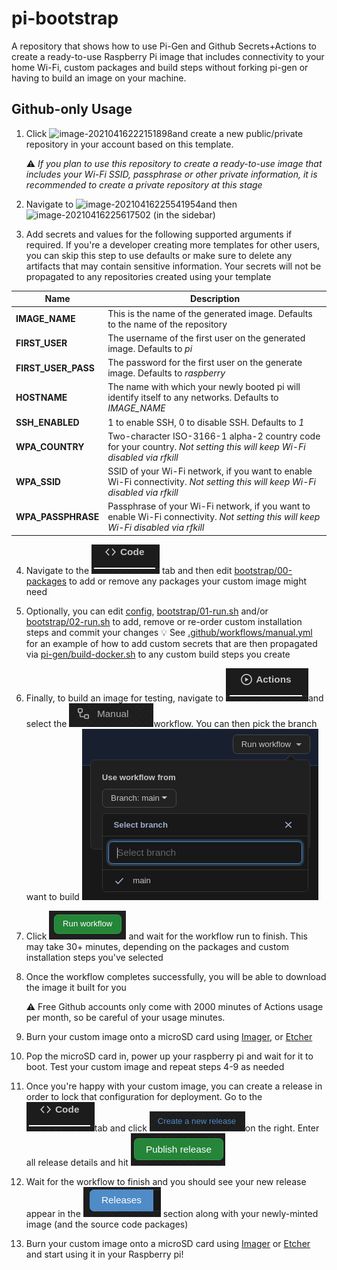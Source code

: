 # pi-bootstrap
A repository that shows how to use Pi-Gen and Github Secrets+Actions to create a ready-to-use Raspberry Pi image that includes connectivity to your home Wi-Fi, custom packages and build steps without forking pi-gen or having to build an image on your machine.

## Github-only Usage

1. Click ![image-20210416222151898](/home/ani/Projects/pi-bootstrap/media/image-20210416222151898.png)and create a new public/private repository in your account based on this template.

   :warning: *If you plan to use this repository to create a ready-to-use image that includes your Wi-Fi SSID, passphrase or other private information, it is recommended to create a private repository at this stage*

2. Navigate to ![image-20210416225541954](/home/ani/Projects/pi-bootstrap/media/image-20210416225541954.png)and then ![image-20210416225617502](/home/ani/Projects/pi-bootstrap/media/image-20210416225617502.png) (in the sidebar)

3. Add secrets and values for the following supported arguments if required. If you're a developer creating more templates for other users, you can skip this step to use defaults or make sure to delete any artifacts that may contain sensitive information. Your secrets will not be propagated to any repositories created using your template

| Name                | Description                                                  |
| ------------------- | ------------------------------------------------------------ |
| **IMAGE_NAME**      | This is the name of the generated image. Defaults to the name of the repository |
| **FIRST_USER**      | The username of the first user on the generated image. Defaults to *pi* |
| **FIRST_USER_PASS** | The password for the first user on the generate image. Defaults to *raspberry* |
| **HOSTNAME**        | The name with which your newly booted pi will identify itself to any networks. Defaults to *IMAGE_NAME* |
| **SSH_ENABLED**     | 1 to enable SSH, 0 to disable SSH. Defaults to *1*           |
| **WPA_COUNTRY**     | Two-character ISO-3166-1 alpha-2 country code for your country. *Not setting this will keep Wi-Fi disabled via rfkill* |
| **WPA_SSID**        | SSID of your Wi-Fi network, if you want to enable Wi-Fi connectivity. *Not setting this will keep Wi-Fi disabled via rfkill* |
| **WPA_PASSPHRASE**  | Passphrase of your Wi-Fi network, if you want to enable Wi-Fi connectivity. *Not setting this will keep Wi-Fi disabled via rfkill* |

4. Navigate to the ![image-20210416231117301](media/image-20210416231117301.png) tab and then edit [bootstrap/00-packages](bootstrap/00-packages) to add or remove any packages your custom image might need

5. Optionally, you can edit [config](config), [bootstrap/01-run.sh](bootstrap/01-run.sh) and/or [bootstrap/02-run.sh](bootstrap/02-run.sh) to add, remove or re-order custom installation steps and commit your changes
   :bulb: See [.github/workflows/manual.yml](.github/workflows/manual.yml) for an example of how to add custom secrets that are then propagated via [pi-gen/build-docker.sh](pi-gen/build-docker.sh) to any custom build steps you create

6. Finally, to build an image for testing, navigate to ![image-20210416232008223](media/image-20210416232008223.png)and select the ![image-20210416232050305](media/image-20210416232050305.png)workflow. You can then pick the branch want to build
   ![image-20210416232231819](media/image-20210416232231819.png)

7. Click ![image-20210416232332897](media/image-20210416232332897.png) and wait for the workflow run to finish. This may take 30+ minutes, depending on the packages and custom installation steps you've selected

8. Once the workflow completes successfully, you will be able to download the image it built for you

   :warning: Free Github accounts only come with 2000 minutes of Actions usage per month, so be careful of your usage minutes.

9. Burn your custom image onto a microSD card using [Imager](https://www.raspberrypi.org/software/), or [Etcher](https://www.balena.io/etcher/)

10. Pop the microSD card in, power up your raspberry pi and wait for it to boot. Test your custom image and repeat steps 4-9 as needed

11. Once you're happy with your custom image, you can create a release in order to lock that configuration for deployment. Go to the ![image-20210416231117301](media/image-20210416231117301.png)tab and click ![image-20210416233657764](media/image-20210416233657764.png)on the right. Enter all release details and hit ![image-20210416233817873](media/image-20210416233817873.png)

12. Wait for the workflow to finish and you should see your new release appear in the ![image-20210416234024343](media/image-20210416234024343.png) section along with your newly-minted image (and the source code packages)

13. Burn your custom image onto a microSD card using [Imager](https://www.raspberrypi.org/software/) or [Etcher](https://www.balena.io/etcher/) and start using it in your Raspberry pi!

